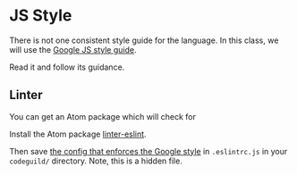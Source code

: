 # JS Style

There is not one consistent style guide for the language.
In this class, we will use the [Google JS style guide](https://google.github.io/styleguide/javascriptguide.xml).

Read it and follow its guidance.

## Linter

You can get an Atom package which will check for

Install the Atom package [linter-eslint](https://atom.io/packages/linter-eslint).

Then save [the config that enforces the Google style](/.eslintrc.js) in `.eslintrc.js` in your `codeguild/` directory.
Note, this is a hidden file.
